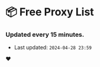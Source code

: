 # :package: Free Proxy List
### Updated every 15 minutes.

- Last updated: `2024-04-28 23:59`

:heart:
